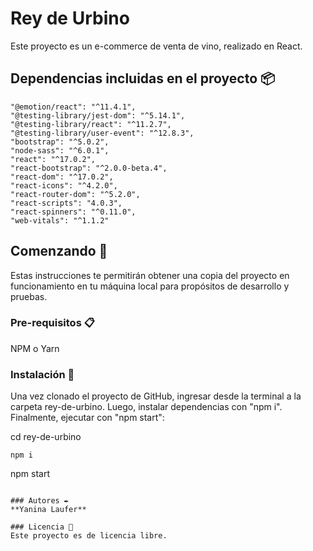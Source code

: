 # Rey de Urbino

Este proyecto es un e-commerce de venta de vino, realizado en React.

## Dependencias incluidas en el proyecto 📦
    
    "@emotion/react": "^11.4.1",
    "@testing-library/jest-dom": "^5.14.1",
    "@testing-library/react": "^11.2.7",
    "@testing-library/user-event": "^12.8.3",
    "bootstrap": "^5.0.2",
    "node-sass": "^6.0.1",
    "react": "^17.0.2",
    "react-bootstrap": "^2.0.0-beta.4",
    "react-dom": "^17.0.2",
    "react-icons": "^4.2.0",
    "react-router-dom": "^5.2.0",
    "react-scripts": "4.0.3",
    "react-spinners": "^0.11.0",
    "web-vitals": "^1.1.2"

## Comenzando 🚀

Estas instrucciones te permitirán obtener una copia del proyecto en funcionamiento en tu máquina local para propósitos de desarrollo y pruebas.

### Pre-requisitos 📋

NPM o Yarn

### Instalación 🔧

Una vez clonado el proyecto de GitHub, ingresar desde la terminal a la carpeta rey-de-urbino. Luego, instalar dependencias con "npm i". Finalmente, ejecutar con "npm start":

cd rey-de-urbino

```
npm i
```

npm start
```

### Autores ✒️
**Yanina Laufer** 

### Licencia 📄
Este proyecto es de licencia libre.